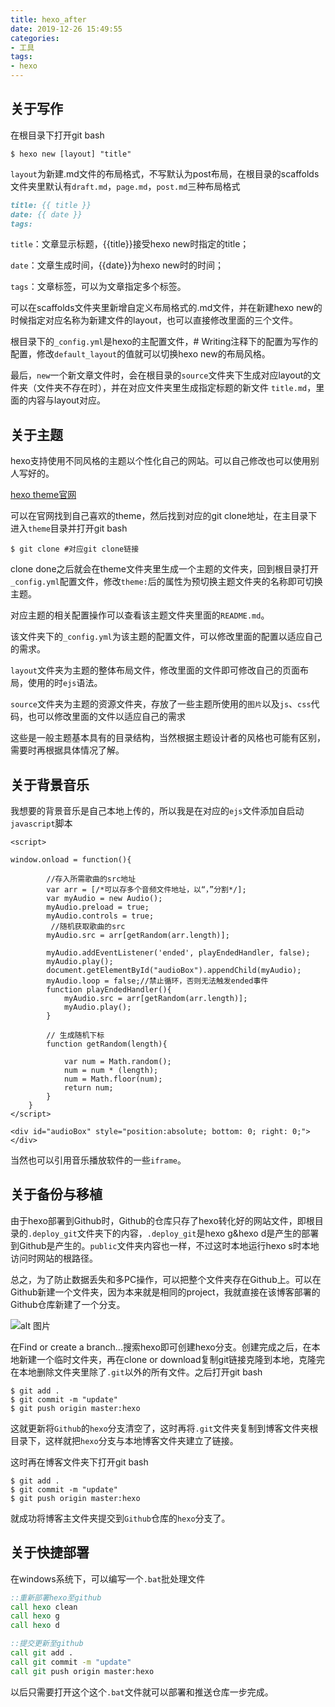 ```yaml
---
title: hexo_after
date: 2019-12-26 15:49:55
categories:
- 工具
tags:
- hexo
---
```


## 关于写作

在根目录下打开git bash

```git
$ hexo new [layout] "title"

```

`layout`为新建.md文件的布局格式，不写默认为post布局，在根目录的scaffolds文件夹里默认有`draft.md`，`page.md`，`post.md`三种布局格式

```markdown
title: {{ title }}
date: {{ date }}
tags:

```

`title`：文章显示标题，{{title}}接受hexo new时指定的title；

`date`：文章生成时间，{{date}}为hexo new时的时间；

`tags`：文章标签，可以为文章指定多个标签。

可以在scaffolds文件夹里新增自定义布局格式的.md文件，并在新建hexo new的时候指定对应名称为新建文件的layout，也可以直接修改里面的三个文件。

根目录下的`_config.yml`是hexo的主配置文件，# Writing注释下的配置为写作的配置，修改`default_layout`的值就可以切换hexo new的布局风格。

最后，`new`一个新文章文件时，会在根目录的`source`文件夹下生成对应layout的文件夹（文件夹不存在时），并在对应文件夹里生成指定标题的新文件 `title.md`，里面的内容与layout对应。

## 关于主题

hexo支持使用不同风格的主题以个性化自己的网站。可以自己修改也可以使用别人写好的。

[hexo theme官网](https://hexo.io/themes/)

可以在官网找到自己喜欢的theme，然后找到对应的git clone地址，在主目录下进入`theme`目录并打开git bash

```git
$ git clone #对应git clone链接

```

clone done之后就会在theme文件夹里生成一个主题的文件夹，回到根目录打开`_config.yml`配置文件，修改`theme:`后的属性为预切换主题文件夹的名称即可切换主题。

对应主题的相关配置操作可以查看该主题文件夹里面的`README.md`。

该文件夹下的`_config.yml`为该主题的配置文件，可以修改里面的配置以适应自己的需求。

`layout`文件夹为主题的整体布局文件，修改里面的文件即可修改自己的页面布局，使用的时`ejs`语法。

`source`文件夹为主题的资源文件夹，存放了一些主题所使用的`图片`以及`js`、`css`代码，也可以修改里面的文件以适应自己的需求

这些是一般主题基本具有的目录结构，当然根据主题设计者的风格也可能有区别，需要时再根据具体情况了解。

## 关于背景音乐

我想要的背景音乐是自己本地上传的，所以我是在对应的`ejs`文件添加自启动`javascript`脚本

```ejs
<script>
    
window.onload = function(){
	
		//存入所需歌曲的src地址
        var arr = [/*可以存多个音频文件地址，以“，”分割*/];
        var myAudio = new Audio();
        myAudio.preload = true;
        myAudio.controls = true;
		 //随机获取歌曲的src
		myAudio.src = arr[getRandom(arr.length)];
		
        myAudio.addEventListener('ended', playEndedHandler, false);
        myAudio.play();
        document.getElementById("audioBox").appendChild(myAudio);
        myAudio.loop = false;//禁止循环，否则无法触发ended事件
        function playEndedHandler(){
            myAudio.src = arr[getRandom(arr.length)];
            myAudio.play();
        }
		
		// 生成随机下标
		function getRandom(length){
			
			var num = Math.random();
			num = num * (length);
			num = Math.floor(num);
			return num;
		}
    }
</script>

<div id="audioBox" style="position:absolute; bottom: 0; right: 0;"></div>

```

当然也可以引用音乐播放软件的一些`iframe`。

## 关于备份与移植

由于hexo部署到Github时，Github的仓库只存了hexo转化好的网站文件，即根目录的`.deploy_git`文件夹下的内容，`.deploy_git`是hexo g&hexo d是产生的部署到Github是产生的。`public`文件夹内容也一样，不过这时本地运行hexo s时本地访问时网站的根路径。

总之，为了防止数据丢失和多PC操作，可以把整个文件夹存在Github上。可以在Github新建一个文件夹，因为本来就是相同的project，我就直接在该博客部署的Github仓库新建了一个分支。

![alt 图片](https://cdn.jsdelivr.net/gh/Cirike/cdn.static.resource@master/blog_img/1577352230.jpg)

在Find or create a branch...搜索hexo即可创建hexo分支。创建完成之后，在本地新建一个临时文件夹，再在clone or download复制git链接克隆到本地，克隆完在本地删除文件夹里除了`.git`以外的所有文件。之后打开git bash

```git
$ git add .
$ git commit -m "update"
$ git push origin master:hexo

```

这就更新将`Github`的`hexo`分支清空了，这时再将`.git`文件夹复制到博客文件夹根目录下，这样就把`hexo`分支与本地博客文件夹建立了链接。

这时再在博客文件夹下打开git bash

```git
$ git add .
$ git commit -m "update"
$ git push origin master:hexo

```

就成功将博客主文件夹提交到`Github`仓库的`hexo`分支了。

## 关于快捷部署

在windows系统下，可以编写一个`.bat`批处理文件

```bat
::重新部署hexo至github
call hexo clean
call hexo g
call hexo d

::提交更新至github
call git add .
call git commit -m "update"
call git push origin master:hexo

```

以后只需要打开这个这个`.bat`文件就可以部署和推送仓库一步完成。